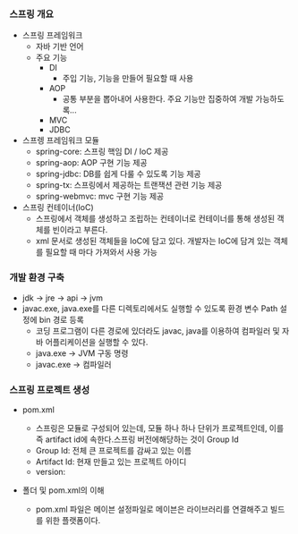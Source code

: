 ### 스프링 개요
- 스프링 프레임워크
    - 자바 기반 언어
    - 주요 기능
      - DI
        - 주입 기능, 기능을 만들어 필요할 때 사용
      - AOP
        - 공통 부분을 뽑아내어 사용한다. 주요 기능만 집중하여 개발 가능하도록...
      - MVC
      - JDBC
- 스프렝 프레임워크 모듈
    - spring-core: 스프링 핵임 DI / IoC 제공
    - spring-aop: AOP 구현 기능 제공
    - spring-jdbc: DB를 쉽게 다룰 수 있도록 기능 제공
    - spring-tx: 스프링에서 제공하는 트랜잭션 관련 기능 제공
    - spring-webmvc: mvc 구현 기능 제공
- 스프링 컨테이너(IoC)
    - 스프링에서 객체를 생성하고 조립하는 컨테이너로 컨테이너를 통해 생성된 객체를 빈이라고 부른다.
    - xml 문서로 생성된 객체들을 IoC에 담고 있다. 개발자는 IoC에 담겨 있는 객체를 필요할 때 마다 가져와서 사용 가능



### 개발 환경 구축
- jdk -> jre -> api -> jvm
- javac.exe, java.exe를 다른 디렉토리에서도 실행할 수 있도록 환경 변수 Path 설정에 bin 경로 등록    
    - 코딩 프로그램이 다른 경로에 있더라도 javac, java를 이용하여 컴파일러 및 자바 어플리케이션을 실행할 수 있다.
    - java.exe -> JVM 구동 명령
    - javac.exe -> 컴파일러    



### 스프링 프로젝트 생성
- pom.xml
    - 스프링은 모듈로 구성되어 있는데, 모듈 하나 하나 단위가 프로젝트인데, 이를 즉 artifact id에 속한다.스프링 버전에해당하는 것이 Group Id
    - Group Id: 전체 큰 프로젝트를 감싸고 있는 이름
    - Artifact Id: 현재 만들고 있는 프로젝트 아이디
    - version: 
    
- 폴더 및 pom.xml의 이해
    - pom.xml 파일은 메이븐 설정파일로 메이븐은 라이브러리를 연결해주고 빌드를 위한 플랫폼이다.
    

    